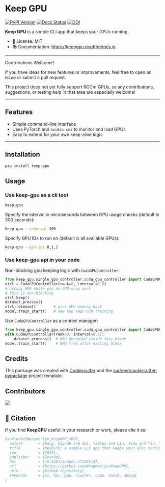 # Keep GPU

[![PyPI Version](https://img.shields.io/pypi/v/keep-gpu.svg)](https://pypi.python.org/pypi/keep-gpu)
[![Docs Status](https://readthedocs.org/projects/keepgpu/badge/?version=latest)](https://keepgpu.readthedocs.io/en/latest/?version=latest)
[![DOI](https://zenodo.org/badge/987167271.svg)](https://doi.org/10.5281/zenodo.17129114)

**Keep GPU** is a simple CLI app that keeps your GPUs running.

- 🧾 License: MIT
- 📚 Documentation: https://keepgpu.readthedocs.io

---

Contributions Welcome!

If you have ideas for new features or improvements, feel free to open an issue or submit a pull request.

This project does not yet fully support ROCm GPUs, so any contributions, suggestions, or testing help in that area are especially welcome!

---

## Features

- Simple command-line interface
- Uses PyTorch and `nvidia-smi` to monitor and load GPUs
- Easy to extend for your own keep-alive logic

---

## Installation

```bash
pip install keep-gpu
```

## Usage

### Use keep-gpu as a cli tool

```bash
keep-gpu
```

Specify the interval in microseconds between GPU usage checks (default is 300 seconds):
```bash
keep-gpu --interval 100
```

Specify GPU IDs to run on (default is all available GPUs):
```bash
keep-gpu --gpu-ids 0,1,2
```

### Use keep-gpu api in your code

Non-blocking gpu keeping logic with `CudaGPUController`:
```python
from keep_gpu.single_gpu_controller.cuda_gpu_controller import CudaGPUController
ctrl = CudaGPUController(rank=0, interval=0.5)
# occupy GPU while you do CPU-only work
# this is non-blocking
ctrl.keep()
dataset.process()
ctrl.release()        # give GPU memory back
model.train_start()   # now run real GPU training
```

Use `CudaGPUController` as a context manager:
```python
from keep_gpu.single_gpu_controller.cuda_gpu_controller import CudaGPUController
with CudaGPUController(rank=0, interval=0.5):
    dataset.process()  # GPU occupied inside this block
model.train_start()    # GPU free after exiting block
```

## Credits

This package was created with [Cookiecutter](https://github.com/audreyr/cookiecutter) and the [audreyr/cookiecutter-pypackage](https://github.com/audreyr/cookiecutter-pypackage) project template.

## Contributors

<!-- google-doc-style-ignore -->
<a href="https://github.com/Wangmerlyn/KeepGPU/graphs/contributors">
  <img src="https://contrib.rocks/image?repo=Wangmerlyn/KeepGPU" />
</a>
<!-- google-doc-style-resume -->

## 📖 Citation

If you find **KeepGPU** useful in your research or work, please cite it as:

```bibtex
@software{Wangmerlyn_KeepGPU_2025,
  author       = {Wang, Siyuan and Shi, Yaorui and Liu, Yida and Yin, Yuqi},
  title        = {KeepGPU: a simple CLI app that keeps your GPUs running},
  year         = {2025},
  publisher    = {Zenodo},
  doi          = {10.5281/zenodo.17129114},
  url          = {https://github.com/Wangmerlyn/KeepGPU},
  note         = {GitHub repository},
  keywords     = {ai, hpc, gpu, cluster, cuda, torch, debug}
}

